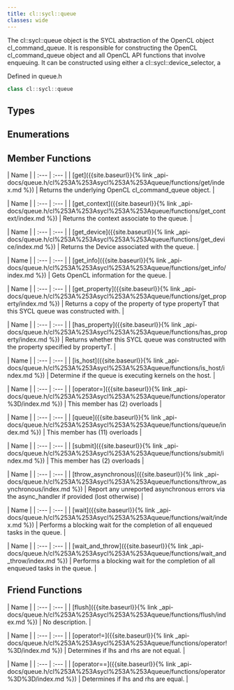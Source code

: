 ```yaml
---
title: cl::sycl::queue
classes: wide
---
```



The cl::sycl::queue object is the SYCL abstraction of the OpenCL object cl_command_queue. It is responsible for constructing the OpenCL cl_command_queue object and all OpenCL API functions that involve enqueuing. It can be constructed using either a cl::sycl::device_selector, a 

Defined in queue.h

```cpp
class cl::sycl::queue
```

## Types

## Enumerations

## Member Functions

  | Name |
| :--- | :--- |
| [get]({{site.baseurl}}{% link _api-docs/queue.h/cl%253A%253Asycl%253A%253Aqueue/functions/get/index.md %}) | Returns the underlying OpenCL cl_command_queue object.  |

  | Name |
| :--- | :--- |
| [get\_context]({{site.baseurl}}{% link _api-docs/queue.h/cl%253A%253Asycl%253A%253Aqueue/functions/get_context/index.md %}) | Returns the context associate to the queue.  |

  | Name |
| :--- | :--- |
| [get\_device]({{site.baseurl}}{% link _api-docs/queue.h/cl%253A%253Asycl%253A%253Aqueue/functions/get_device/index.md %}) | Returns the Device associated with the queue.  |

  | Name |
| :--- | :--- |
| [get\_info]({{site.baseurl}}{% link _api-docs/queue.h/cl%253A%253Asycl%253A%253Aqueue/functions/get_info/index.md %}) | Gets OpenCL information for the queue.  |

  | Name |
| :--- | :--- |
| [get\_property]({{site.baseurl}}{% link _api-docs/queue.h/cl%253A%253Asycl%253A%253Aqueue/functions/get_property/index.md %}) | Returns a copy of the property of type propertyT that this SYCL queue was constructed with.  |

  | Name |
| :--- | :--- |
| [has\_property]({{site.baseurl}}{% link _api-docs/queue.h/cl%253A%253Asycl%253A%253Aqueue/functions/has_property/index.md %}) | Returns whether this SYCL queue was constructed with the property specified by propertyT.  |

  | Name |
| :--- | :--- |
| [is\_host]({{site.baseurl}}{% link _api-docs/queue.h/cl%253A%253Asycl%253A%253Aqueue/functions/is_host/index.md %}) | Determine if the queue is executing kernels on the host.  |

  | Name |
| :--- | :--- |
| [operator=]({{site.baseurl}}{% link _api-docs/queue.h/cl%253A%253Asycl%253A%253Aqueue/functions/operator%3D/index.md %}) | This member has (2) overloads |

  | Name |
| :--- | :--- |
| [queue]({{site.baseurl}}{% link _api-docs/queue.h/cl%253A%253Asycl%253A%253Aqueue/functions/queue/index.md %}) | This member has (11) overloads |

  | Name |
| :--- | :--- |
| [submit]({{site.baseurl}}{% link _api-docs/queue.h/cl%253A%253Asycl%253A%253Aqueue/functions/submit/index.md %}) | This member has (2) overloads |

  | Name |
| :--- | :--- |
| [throw\_asynchronous]({{site.baseurl}}{% link _api-docs/queue.h/cl%253A%253Asycl%253A%253Aqueue/functions/throw_asynchronous/index.md %}) | Report any unreported asynchronous errors via the async_handler if provided (lost otherwise)  |

  | Name |
| :--- | :--- |
| [wait]({{site.baseurl}}{% link _api-docs/queue.h/cl%253A%253Asycl%253A%253Aqueue/functions/wait/index.md %}) | Performs a blocking wait for the completion of all enqueued tasks in the queue.  |

  | Name |
| :--- | :--- |
| [wait\_and\_throw]({{site.baseurl}}{% link _api-docs/queue.h/cl%253A%253Asycl%253A%253Aqueue/functions/wait_and_throw/index.md %}) | Performs a blocking wait for the completion of all enqueued tasks in the queue.  |


## Friend Functions

  | Name |
| :--- | :--- |
| [flush]({{site.baseurl}}{% link _api-docs/queue.h/cl%253A%253Asycl%253A%253Aqueue/functions/flush/index.md %}) | No description. |

  | Name |
| :--- | :--- |
| [operator!=]({{site.baseurl}}{% link _api-docs/queue.h/cl%253A%253Asycl%253A%253Aqueue/functions/operator!%3D/index.md %}) | Determines if lhs and rhs are not equal.  |

  | Name |
| :--- | :--- |
| [operator==]({{site.baseurl}}{% link _api-docs/queue.h/cl%253A%253Asycl%253A%253Aqueue/functions/operator%3D%3D/index.md %}) | Determines if lhs and rhs are equal.  |

